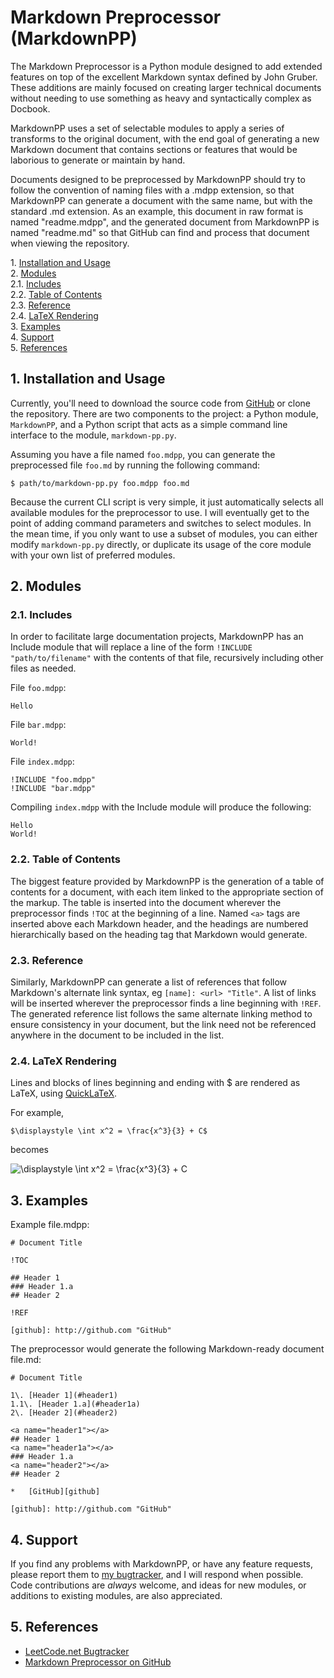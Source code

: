 
Markdown Preprocessor (MarkdownPP)
==================================

The Markdown Preprocessor is a Python module designed to add extended features
on top of the excellent Markdown syntax defined by John Gruber.  These additions
are mainly focused on creating larger technical documents without needing to use
something as heavy and syntactically complex as Docbook.

MarkdownPP uses a set of selectable modules to apply a series of transforms to
the original document, with the end goal of generating a new Markdown document
that contains sections or features that would be laborious to generate or
maintain by hand.

Documents designed to be preprocessed by MarkdownPP should try to follow the
convention of naming files with a .mdpp extension, so that MarkdownPP can
generate a document with the same name, but with the standard .md extension.
As an example, this document in raw format is named "readme.mdpp", and the
generated document from MarkdownPP is named "readme.md" so that GitHub can find
and process that document when viewing the repository.

1\.  [Installation and Usage](#installationandusage)  
2\.  [Modules](#modules)  
2.1\.  [Includes](#includes)  
2.2\.  [Table of Contents](#tableofcontents)  
2.3\.  [Reference](#reference)  
2.4\.  [LaTeX Rendering](#latexrendering)  
3\.  [Examples](#examples)  
4\.  [Support](#support)  
5\.  [References](#references)  

<a name="installationandusage"></a>

1\. Installation and Usage
----------------------

Currently, you'll need to download the source code from [GitHub][2] or clone
the repository.  There are two components to the project: a Python module,
`MarkdownPP`, and a Python script that acts as a simple command line interface
to the module, `markdown-pp.py`.

Assuming you have a file named `foo.mdpp`, you can generate the preprocessed
file `foo.md` by running the following command:

    $ path/to/markdown-pp.py foo.mdpp foo.md

Because the current CLI script is very simple, it just automatically selects
all available modules for the preprocessor to use.  I will eventually get to
the point of adding command parameters and switches to select modules.  In the
mean time, if you only want to use a subset of modules, you can either modify
`markdown-pp.py` directly, or duplicate its usage of the core module with your
own list of preferred modules.

<a name="modules"></a>

2\. Modules
--------

<a name="includes"></a>

### 2.1\. Includes

In order to facilitate large documentation projects, MarkdownPP has an Include
module that will replace a line of the form `!INCLUDE "path/to/filename"` with
the contents of that file, recursively including other files as needed.

File `foo.mdpp`:

	Hello

File `bar.mdpp`:

	World!

File `index.mdpp`:

	!INCLUDE "foo.mdpp"
	!INCLUDE "bar.mdpp"

Compiling `index.mdpp` with the Include module will produce the following:

	Hello
	World!

<a name="tableofcontents"></a>

### 2.2\. Table of Contents

The biggest feature provided by MarkdownPP is the generation of a table of
contents for a document, with each item linked to the appropriate section of the
markup.  The table is inserted into the document wherever the preprocessor finds
`!TOC` at the beginning of a line.  Named `<a>` tags are inserted above each
Markdown header, and the headings are numbered hierarchically based on the
heading tag that Markdown would generate.

<a name="reference"></a>

### 2.3\. Reference

Similarly, MarkdownPP can generate a list of references that follow Markdown's
alternate link syntax, eg `[name]: <url> "Title"`.  A list of links will be
inserted wherever the preprocessor finds a line beginning with `!REF`.  The
generated reference list follows the same alternate linking method to ensure
consistency in your document, but the link need not be referenced anywhere in
the document to be included in the list.

<a name="latexrendering"></a>

### 2.4\. LaTeX Rendering

Lines and blocks of lines beginning and ending with $ are rendered as LaTeX,
using [QuickLaTeX](http://www.holoborodko.com/pavel/quicklatex/).

For example,

	$\displaystyle \int x^2 = \frac{x^3}{3} + C$

becomes

![\displaystyle \int x^2 = \frac{x^3}{3} + C](http://quicklatex.com/cache3/ql_0fa1a137ae5e89171b4ecb24ce76998f_l3.png)


<a name="examples"></a>

3\. Examples
--------

Example file.mdpp:

	# Document Title

	!TOC

	## Header 1
	### Header 1.a
	## Header 2

	!REF

	[github]: http://github.com "GitHub"

The preprocessor would generate the following Markdown-ready document file.md:

	# Document Title

	1\. [Header 1](#header1)
	1.1\. [Header 1.a](#header1a)
	2\. [Header 2](#header2)

	<a name="header1"></a>
	## Header 1
	<a name="header1a"></a>
	### Header 1.a
	<a name="header2"></a>
	## Header 2

	*	[GitHub][github]

	[github]: http://github.com "GitHub"

<a name="support"></a>

4\. Support
-------

If you find any problems with MarkdownPP, or have any feature requests, please
report them to [my bugtracker][1], and I will respond when possible.  Code
contributions are *always* welcome, and ideas for new modules, or additions to
existing modules, are also appreciated.

<a name="references"></a>

5\. References
----------

*	[LeetCode.net Bugtracker][1]
*	[Markdown Preprocessor on GitHub][2]

[1]: http://leetcode.net/mantis "LeetCode.net Bugtracker"
[2]: http://github.com/jreese/markdown-pp "Markdown Preprocessor on GitHub"

